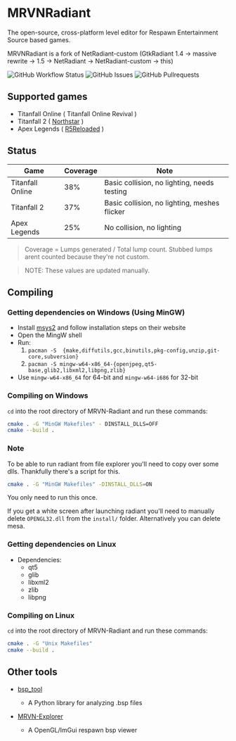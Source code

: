 # MRVNRadiant

The open-source, cross-platform level editor for Respawn Entertainment Source based games.

MRVNRadiant is a fork of NetRadiant-custom (GtkRadiant 1.4 &rarr; massive rewrite &rarr; 1.5 &rarr; NetRadiant &rarr; NetRadiant-custom &rarr; this)

<div align=left>
<img alt="GitHub Workflow Status" src="https://img.shields.io/github/actions/workflow/status/MRVNRadiant/MRVNRadiant/build.yml?style=for-the-badge">
<img alt="GitHub Issues" src="https://img.shields.io/github/issues/MRVNRadiant/MRVNRadiant?style=for-the-badge">
<img alt="GitHub Pullrequests" src="https://img.shields.io/github/issues-pr/MRVNRadiant/MRVNRadiant?style=for-the-badge">
</div>

## Supported games
- Titanfall Online ( Titanfall Online Revival )
- Titanfall 2 ( [Northstar](https://northstar.tf) )
- Apex Legends ( [R5Reloaded](https://r5reloaded.com/) )

## Status
| Game | Coverage | Note |
|------|----------|------|
| Titanfall Online | 38% | Basic collision, no lighting, needs testing |
| Titanfall 2 | 37% | Basic collision, no lighting, meshes flicker |
| Apex Legends | 25% | No collision, no lighting |

> Coverage = Lumps generated / Total lump count. Stubbed lumps arent counted because they're not custom.

> NOTE: These values are updated manually.

## Compiling
### Getting dependencies on Windows (Using MinGW)
- Install [msys2](https://www.msys2.org/) and follow installation steps on their website
- Open the MingW shell
- Run:
  1. `pacman -S  {make,diffutils,gcc,binutils,pkg-config,unzip,git-core,subversion}`
  2. `pacman -S mingw-w64-x86_64-{openjpeg,qt5-base,glib2,libxml2,libpng,zlib}`
- Use `mingw-w64-x86_64` for 64-bit and `mingw-w64-i686` for 32-bit

### Compiling on Windows
`cd` into the root directory of MRVN-Radiant and run these commands:
```sh
cmake . -G "MinGW Makefiles" - DINSTALL_DLLS=OFF
cmake --build .
```
### Note
To be able to run radiant from file explorer you'll need to copy over some dlls. Thankfully there's a script for this.
```sh
cmake . -G "MinGW Makefiles" -DINSTALL_DLLS=ON
```
You only need to run this once.

If you get a white screen after launching radiant you'll need to manually delete `OPENGL32.dll` from the `install/` folder. Alternatively you can delete mesa.

### Getting dependencies on Linux
- Dependencies:
    - qt5
    - glib
    - libxml2
    - zlib
    - libpng

### Compiling on Linux
`cd` into the root directory of MRVN-Radiant and run these commands:
```sh
cmake . -G "Unix Makefiles"
cmake --build .
```

## Other tools
- [bsp_tool](https://github.com/snake-biscuits/bsp_tool)
    - A Python library for analyzing .bsp files

- [MRVN-Explorer](https://github.com/MRVN-Radiant/MRVN-Explorer)
    - A OpenGL/ImGui respawn bsp viewer
